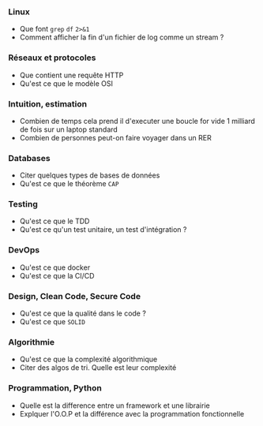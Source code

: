 ### Linux
- Que font `grep` `df` `2>&1`
- Comment afficher la fin d'un fichier de log comme un stream ?


### Réseaux et protocoles
- Que contient une requête HTTP
- Qu'est ce que le modèle OSI


### Intuition, estimation
- Combien de temps cela prend il d'executer une boucle for vide 1 milliard de fois sur un laptop standard
- Combien de personnes peut-on faire voyager dans un RER


### Databases
- Citer quelques types de bases de données
- Qu'est ce que le théorème `CAP`


### Testing
- Qu'est ce que le TDD
- Qu'est ce qu'un test unitaire, un test d'intégration ?


### DevOps
- Qu'est ce que docker
- Qu'est ce que la CI/CD


### Design, Clean Code, Secure Code
- Qu'est ce que la qualité dans le code ?
- Qu'est ce que `SOLID`


### Algorithmie
- Qu'est ce que la complexité algorithmique
- Citer des algos de tri. Quelle est leur complexité 


### Programmation, Python
- Quelle est la difference entre un framework et une librairie
- Explquer l'O.O.P et la différence avec la programmation fonctionnelle
